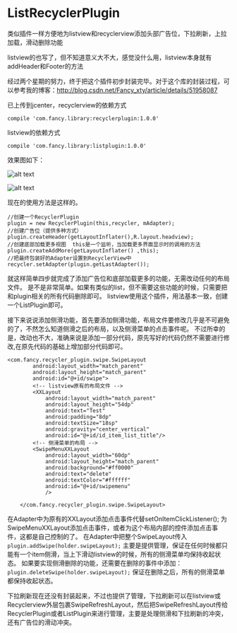 # ListRecyclerPlugin
类似插件一样方便地为listview和recyclerview添加头部广告位，下拉刷新，上拉加载，滑动删除功能

listview的也写了，但不知道意义大不大，感觉没什么用，listview本身就有addHeader和Footer的方法

经过两个星期的努力，终于把这个插件初步封装完毕。对于这个库的封装过程，可以参考我的博客：http://blog.csdn.net/Fancy_xty/article/details/51958087

已上传到jcenter，recyclerview的依赖方式

`compile 'com.fancy.library:recyclerplugin:1.0.0'`

listview的依赖方式

`compile 'com.fancy.library:listplugin:1.0.0'`


效果图如下：

![alt text](https://github.com/sunflowerseat/ListRecyclerPlugin/blob/master/preview/header.png "Title" )

![alt text](https://github.com/sunflowerseat/ListRecyclerPlugin/blob/master/preview/swipe_loadmore.png "Title")

现在的使用方法是这样的。
```
//创建一个RecyclerPlugin
plugin = new RecyclerPlugin(this,recycler, mAdapter);
//创建广告位（提供多种方式）
plugin.createHeader(getLayoutInflater(),R.layout.headview);
//创建底部加载更多视图  this是一个监听，当加载更多界面显示时的调用的方法  
plugin.createAddMore(getLayoutInflater() ,this);
//把最终包装好的Adapter设置到RecyclerView中
recycler.setAdapter(plugin.getLastAdapter());

```
就这样简单四步就完成了添加广告位和底部加载更多的功能，无需改动任何的布局文件。
是不是非常简单。如果有类似的list，但不需要这些功能的时候，只需要把和plugin相关的所有代码删除即可。
listview使用这个插件，用法基本一致，创建一个ListPlugin即可。




接下来说说添加侧滑功能，首先要添加侧滑功能，布局文件要修改几乎是不可避免的了，不然怎么知道侧滑之后的布局，以及侧滑菜单的点击事件呢。
不过所幸的是，改动也不大，准确来说是添加一部分代码，原先写好的代码仍然不需要进行修改,在原先代码的基础上增加部分代码即可。
```
<com.fancy.recycler_plugin.swipe.SwipeLayout
        android:layout_width="match_parent"
        android:layout_height="match_parent"
        android:id="@+id/swipe">
        <!-- listview原有的布局文件 -->
        <XXLayout
            android:layout_width="match_parent"
            android:layout_height="54dp"
            android:text="Test"
            android:padding="8dp"
            android:textSize="18sp"
            android:gravity="center_vertical"
            android:id="@+id/id_item_list_title"/>
        <!-- 侧滑菜单的布局 -->
        <SwipeMenuXXLayout
            android:layout_width="60dp"
            android:layout_height="match_parent"
            android:background="#ff0000"
            android:text="delete"
            android:textColor="#ffffff"
            android:id="@+id/swipemenu"
            />

    </com.fancy.recycler_plugin.swipe.SwipeLayout>
```
在Adapter中为原有的XXLayout添加点击事件代替setOnItemClickListener();
为SwipeMenuXXLayout添加点击事件，或者为这个布局内部的控件添加点击事件，这都是自己控制的了。
在Adapter中把整个SwipeLayout传入`plugin.addSwipe(holder.swipeLayout);`
主要是提供管理，保证在任何时候都只能有一个item侧滑，当上下滑动listview的时候，所有的侧滑菜单均保持收起状态。
如果要实现侧滑删除的功能，还需要在删除的事件中添加：
`plugin.deleteSwipe(holder.swipeLayout);`
保证在删除之后，所有的侧滑菜单都保持收起状态。

下拉刷新现在还没有封装起来，不过也提供了管理，下拉刷新可以在listview或Recyclerview外层包裹SwipeRefreshLayout，然后把SwipeRefreshLayout传给RecyclerPlugin或者ListPlugin来进行管理，主要是处理侧滑和下拉刷新的冲突，还有广告位的滑动冲突。
